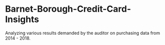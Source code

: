 # Barnet-Borough-Credit-Card-Insights
Analyzing various results demanded by the auditor on purchasing data from 2014 - 2018.
